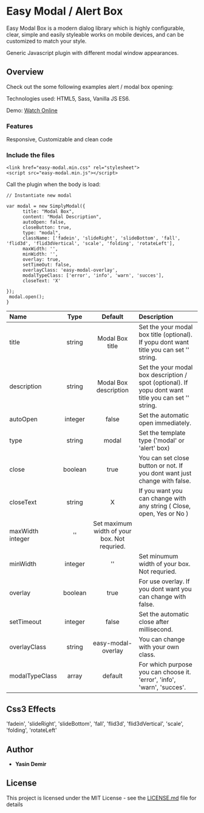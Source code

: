# Easy Modal / Alert Box

Easy Modal Box is a modern dialog library which is highly configurable, clear, simple and easily styleable works on mobile devices, and can be customized to match your style.

Generic Javascript plugin with different modal window appearances.

## Overview

Check out the some following examples alert / modal box opening:

Technologies used: HTML5, Sass, Vanilla JS ES6.

Demo: <a href="http://ysndmr.com/easy-modal-alert-box/index.html">Watch Online</a>

### Features

Responsive, Customizable and clean code

### Include the files
```
<link href="easy-modal.min.css" rel="stylesheet">
<script src="easy-modal.min.js"></script>
```


Call the plugin when the body is load:

```
// Instantiate new modal

var modal = new SimplyModal({
      title: "Modal Box",
      content: "Modal Description",
      autoOpen: false,
      closeButton: true,
      type: "modal",
      className: ['fadein', 'slideRight', 'slideBottom', 'fall', 'flid3d', 'flid3dVertical', 'scale', 'folding', 'rotateLeft'],
      maxWidth: '',
      minWidth: '',
      overlay: true,
      setTimeOut: false,
      overlayClass: 'easy-modal-overlay',
      modalTypeClass: ['error', 'info', 'warn', 'succes'],
      closeText: 'X'

});
 modal.open();
}
```
| Name  | Type | Default  | Description |
| :---          |     :---:      |   :---: |  :---  |
| title  | string  | Modal Box title  | Set the your modal box title (optional). If yopu dont want title you can set '' string.  |
| description | string | Modal Box description | Set the your modal box description / spot (optional). If yopu dont want title you can set '' string. |
| autoOpen | integer | false | Set the automatic open immediately. |
| type | string | modal | Set the template type ('modal' or 'alert' box) |
| close | boolean | true | You can set close button or not. If you dont want just change with false. |
| closeText | string | X | If you want you can change with any string ( Close, open, Yes or No ) |
| maxWidth  integer |'' | Set maximum width of your box. Not requried. |
| minWidth | integer | '' | Set minumum width of your box. Not requried. |
| overlay | boolean | true | For use overlay. If you dont want you can change with false. |
| setTimeout | integer | false | Set the automatic close after millisecond. |
| overlayClass | string | easy-modal-overlay | You can change with your own class. |
| modalTypeClass | array | default | For which purpose you can choose it. 'error', 'info', 'warn', 'succes'. |


## Css3 Effects
'fadein', 'slideRight', 'slideBottom', 'fall', 'flid3d', 'flid3dVertical', 'scale', 'folding', 'rotateLeft'



## Author

* **Yasin Demir** 

## License

This project is licensed under the MIT License - see the [LICENSE.md](LICENSE.md) file for details
